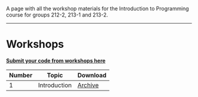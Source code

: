 A page with all the workshop materials for the Introduction to Programming course for groups 212-2, 213-1 and 213-2.

-----


# Workshops

[**Submit your code from workshops here**](https://forms.gle/B5ogs6HxypxFWYvz8)


| Number | Topic | Download |
|--------|-------|----------|
| 1 | Introduction | [Archive](https://bit.ly/dsba-z-week1) |

